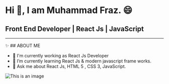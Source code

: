 # Hi 👋, I am Muhammad Fraz. 😄

## Front End Developer | React Js | JavaScript 
__________________________________________________
✨ ## ABOUT ME

- 🔭 I'm currently working as React Js Developer
- 🌱 I’m currently learning React Js & modern javascript frame works.
- 💬 Ask me about React Js, HTML 5 , CSS 3, JavaScript.

![This is an image](https://myoctocat.com/assets/images/base-octocat.svg)
<!--
**Muhammadfraz98/Muhammadfraz98** is a ✨ _special_ ✨ repository because its `README.md` (this file) appears on your GitHub profile.

Here are some ideas to get you started:

- 🔭 I’m currently working on ...
- 🌱 I’m currently learning ...
- 👯 I’m looking to collaborate on ...
- 🤔 I’m looking for help with ...
- 💬 Ask me about ...
- 📫 How to reach me: ...
- 😄 Pronouns: ...
- ⚡ Fun fact: ...
-->
